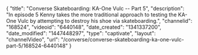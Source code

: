 {
    "title": "Converse Skateboarding: KA-One Vulc -- Part 5",
    "description": "In episode 5 Kenny takes the more traditional approach to testing the KA-One Vulc by attempting to destroy his shoe via skateboarding.",
    "channelid": "168524",
    "videoid": "6440148",
    "date_created": "1341337200",
    "date_modified": "1447448297",
    "type": "captivate",
    "layout": "channelVideo",
    "url": "\/converse\/converse-skateboarding-ka-one-vulc-part-5\/168524-6440148"
}